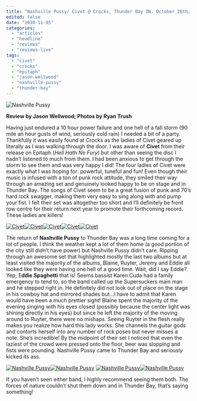 ```yaml
---
title: "Nashville Pussy/ Civet @ Crocks, Thunder Bay ON, October 26th, 2010"
edited: false
date: "2010-11-05"
categories:
  - "articles"
  - "headline"
  - "reviews"
  - "reviews-live"
tags:
  - "civet"
  - "crocks"
  - "epitaph"
  - "jason-wellwood"
  - "nashville-pussy"
  - "thunder-bay"
---
```


![](http://www.hellbound.ca/wp-content/uploads/2010/11/IMG_0742.jpg "Nashville Pussy")

**Review by Jason Wellwood; Photos by Ryan Trush**

Having just endured a 10 hour power failure and one hell of a fall storm (90 mile an hour gusts of wind, seriously cold rain) I needed a bit of a party. Thankfully it was easily found at Crocks as the ladies of Civet geared up literally as I was walking through the door. I was aware of **Civet** from their release on Epitaph (_Hell Hath No Fury_) but other than seeing the disc I hadn’t listened to much from them. I had been anxious to get through the storm to see them and was very happy I did! The four ladies of Civet were exactly what I was hoping for: powerful, tuneful and fun! Even though their music is infused with a ton of punk rock attitude, they smiled their way through an amazing set and genuinely looked happy to be on stage and in Thunder Bay. The songs of Civet seem to be a great fusion of punk and 70’s hard rock swagger, making them very easy to sing along with and pump your fist. I felt their set was altogether too short and I’ll definitely be front row centre for their return next year to promote their forthcoming record. These ladies are killers!

[![](http://www.hellbound.ca/wp-content/uploads/2010/11/212_1659-150x150.jpg "Civet")](http://www.hellbound.ca/wp-content/uploads/2010/11/212_1659.jpg)[![](http://www.hellbound.ca/wp-content/uploads/2010/11/212_1661-150x150.jpg "Civet")](http://www.hellbound.ca/wp-content/uploads/2010/11/212_1661.jpg)[![](http://www.hellbound.ca/wp-content/uploads/2010/11/212_1671-150x150.jpg "Civet")](http://www.hellbound.ca/wp-content/uploads/2010/11/212_1671.jpg)[![](http://www.hellbound.ca/wp-content/uploads/2010/11/Copy-of-212_1657-150x150.jpg "Civet")](http://www.hellbound.ca/wp-content/uploads/2010/11/Copy-of-212_1657.jpg)[![](http://www.hellbound.ca/wp-content/uploads/2010/11/Copy-of-212_1664-150x150.jpg "Civet")](http://www.hellbound.ca/wp-content/uploads/2010/11/Copy-of-212_1664.jpg)

The return of **Nashville Pussy** to Thunder Bay was a long time coming for a lot of people. I think the weather kept a lot of them home (a good portion of the city still didn’t have power) but Nashville Pussy didn’t care. Ripping through an awesome set that highlighted mostly the last two albums but at least visited the majority of the albums, Blaine, Ruyter, Jeremy and Eddie all looked like they were having one hell of a good time. Wait, did I say Eddie? Yep, E**ddie Spaghetti** that is! Seems bassist Karen Cuda had a family emergency to tend to, so the band called up the Supersuckers main man and he stepped right in. He definitely did not look out of place on the stage in his cowboy hat and mirrored shades but...I have to admit that Karen would have been a much prettier sight! Blaine spent the majority of the evening singing with his eyes closed (possibly because the center light was shining directly in his eyes) but since he left the majority of the moving around to Ruyter, there were no mishaps. Seeing Ruyter in the flesh really makes you realize how hard this lady works. She channels the guitar gods and contorts herself into any number of rock poses but never misses a note. She’s incredible! By the midpoint of their set I noticed that even the laziest of the crowd were pressed onto the floor, beer was slopping and fists were pounding. Nashville Pussy came to Thunder Bay and seriously kicked its ass.

[![](http://www.hellbound.ca/wp-content/uploads/2010/11/IMG_0747-150x150.jpg "Nashville Pussy")](http://www.hellbound.ca/wp-content/uploads/2010/11/IMG_0747.jpg)[![](http://www.hellbound.ca/wp-content/uploads/2010/11/IMG_0721-150x150.jpg "Nashville Pussy")](http://www.hellbound.ca/wp-content/uploads/2010/11/IMG_0721.jpg) [![](http://www.hellbound.ca/wp-content/uploads/2010/11/212_1687-150x150.jpg "Nashville Pussy")](http://www.hellbound.ca/wp-content/uploads/2010/11/212_1687.jpg)[![](http://www.hellbound.ca/wp-content/uploads/2010/11/212_1678-150x150.jpg "Nashville Pussy")](http://www.hellbound.ca/wp-content/uploads/2010/11/212_1678.jpg)

If you haven’t seen either band, I highly recommend seeing them both. The forces of nature couldn’t shut them down and in Thunder Bay, that’s saying something!
